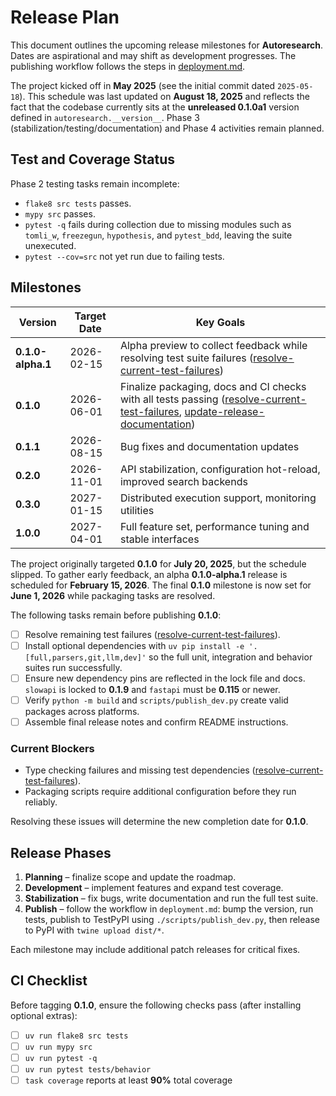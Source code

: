 # Release Plan

This document outlines the upcoming release milestones for **Autoresearch**. Dates are aspirational and may shift as development progresses. The publishing workflow follows the steps in [deployment.md](deployment.md).

The project kicked off in **May 2025** (see the initial commit dated `2025-05-18`).
This schedule was last updated on **August 18, 2025** and reflects the fact that
the codebase currently sits at the **unreleased 0.1.0a1** version defined in
`autoresearch.__version__`. Phase 3 (stabilization/testing/documentation) and
Phase 4 activities remain planned.

## Test and Coverage Status

Phase 2 testing tasks remain incomplete:

 - `flake8 src tests` passes.
 - `mypy src` passes.
 - `pytest -q` fails during collection due to missing modules such as
   `tomli_w`, `freezegun`, `hypothesis`, and `pytest_bdd`, leaving the
   suite unexecuted.
 - `pytest --cov=src` not yet run due to failing tests.

## Milestones

| Version | Target Date | Key Goals |
| ------- | ----------- | --------- |
| **0.1.0-alpha.1** | 2026-02-15 | Alpha preview to collect feedback while resolving test suite failures ([resolve-current-test-failures](../issues/resolve-current-test-failures.md)) |
| **0.1.0** | 2026-06-01 | Finalize packaging, docs and CI checks with all tests passing ([resolve-current-test-failures](../issues/resolve-current-test-failures.md), [update-release-documentation](../issues/archive/update-release-documentation.md)) |
| **0.1.1** | 2026-08-15 | Bug fixes and documentation updates |
| **0.2.0** | 2026-11-01 | API stabilization, configuration hot-reload, improved search backends |
| **0.3.0** | 2027-01-15 | Distributed execution support, monitoring utilities |
| **1.0.0** | 2027-04-01 | Full feature set, performance tuning and stable interfaces |

The project originally targeted **0.1.0** for **July 20, 2025**, but the
schedule slipped. To gather early feedback, an alpha **0.1.0-alpha.1**
release is scheduled for **February 15, 2026**. The final **0.1.0** milestone is
now set for **June 1, 2026** while packaging tasks are resolved.

The following tasks remain before publishing **0.1.0**:

- [ ] Resolve remaining test failures ([resolve-current-test-failures](../issues/resolve-current-test-failures.md)).
- [ ] Install optional dependencies with `uv pip install -e '.[full,parsers,git,llm,dev]'` so the full unit, integration and behavior suites run successfully.
- [ ] Ensure new dependency pins are reflected in the lock file and docs. `slowapi` is locked to **0.1.9** and `fastapi` must be **0.115** or newer.
- [ ] Verify `python -m build` and `scripts/publish_dev.py` create valid packages across platforms.
- [ ] Assemble final release notes and confirm README instructions.

### Current Blockers

- Type checking failures and missing test dependencies ([resolve-current-test-failures](../issues/resolve-current-test-failures.md)).
- Packaging scripts require additional configuration before they run reliably.

Resolving these issues will determine the new completion date for **0.1.0**.

## Release Phases

1. **Planning** – finalize scope and update the roadmap.
2. **Development** – implement features and expand test coverage.
3. **Stabilization** – fix bugs, write documentation and run the full test suite.
4. **Publish** – follow the workflow in `deployment.md`: bump the version, run tests, publish to TestPyPI using `./scripts/publish_dev.py`, then release to PyPI with `twine upload dist/*`.

Each milestone may include additional patch releases for critical fixes.

## CI Checklist

Before tagging **0.1.0**, ensure the following checks pass (after installing optional extras):

- [ ] `uv run flake8 src tests`
- [ ] `uv run mypy src`
- [ ] `uv run pytest -q`
- [ ] `uv run pytest tests/behavior`
- [ ] `task coverage` reports at least **90%** total coverage
